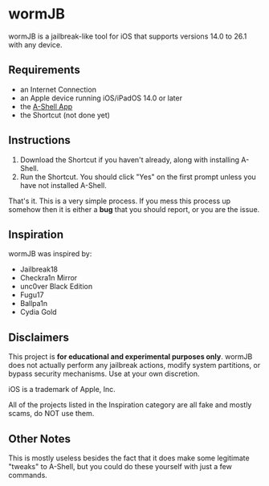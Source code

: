 # wormJB
wormJB is a jailbreak-like tool for iOS that supports versions 14.0 to 26.1 with any device.

## Requirements
- an Internet Connection
- an Apple device running iOS/iPadOS 14.0 or later
- the [A-Shell App](https://apps.apple.com/us/app/a-shell/id1473805438)
- the Shortcut (not done yet)

## Instructions
1. Download the Shortcut if you haven't already, along with installing A-Shell.
2. Run the Shortcut. You should click "Yes" on the first prompt unless you have not installed A-Shell.

That's it. This is a very simple process. If you mess this process up somehow then it is either a **bug** that you should report, or you are the issue.

## Inspiration

wormJB was inspired by:
- Jailbreak18
- Checkra1n Mirror
- unc0ver Black Edition
- Fugu17
- Ballpa1n
- Cydia Gold

## Disclaimers

This project is **for educational and experimental purposes only**.
wormJB does not actually perform any jailbreak actions, modify system partitions, or bypass security mechanisms.
Use at your own discretion.

iOS is a trademark of Apple, Inc.

All of the projects listed in the Inspiration category are all fake and mostly scams, do NOT use them.

## Other Notes

This is mostly useless besides the fact that it does make some legitimate "tweaks" to A-Shell, but you could do these yourself with just a few commands.
